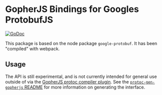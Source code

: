 # GopherJS Bindings for Googles ProtobufJS
[![GoDoc](https://godoc.org/github.com/johanbrandhorst/protobuf/jspb?status.svg)](https://godoc.org/github.com/johanbrandhorst/protobuf/jspb)

This package is based on the node package `google-protobuf`.
It has been "compiled" with webpack.

## Usage
The API is still experimental, and is not currently intended for general use outside
of via the [GopherJS protoc compiler plugin](https://github.com/johanbrandhorst/protobuf/tree/master/protoc-gen-gopherjs).
See the [`protoc-gen-gopherjs` README](https://github.com/johanbrandhorst/protobuf/tree/master/protoc-gen-gopherjs/README.md)
for more information on generating the interface.

